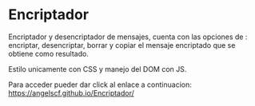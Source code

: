 # Encriptador
Encriptador y desencriptador de mensajes, cuenta con las opciones de : encriptar, desencriptar, borrar y copiar el mensaje encriptado que se obtiene como resultado.

Estilo unicamente con CSS y manejo del DOM con JS.

Para acceder pueder dar click al enlace a continuacion:
https://angelscf.github.io/Encriptador/
